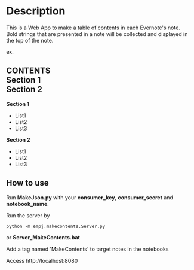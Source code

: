 Description
===========
This is a Web App to make a table of contents in each Evernote's note.  
Bold strings that are presented in a note will be collected and displayed in the top of the note.  

ex.  

**CONTENTS**  
**Section 1**  
**Section 2**  
---
**Section 1**  
* List1
* List2
* List3  
    
**Section 2**  
* List1
* List2
* List3
    
How to use
--------
Run **MakeJson.py** with your **consumer_key**, **consumer_secret** and **notebook_name**.  
  
Run the server by  
```DIGITAL Command Language
python -m empj.makecontents.Server.py
```    
or **Server_MakeContents.bat**  

Add a tag named 'MakeContents' to target notes in the notebooks  

Access http://localhost:8080 
